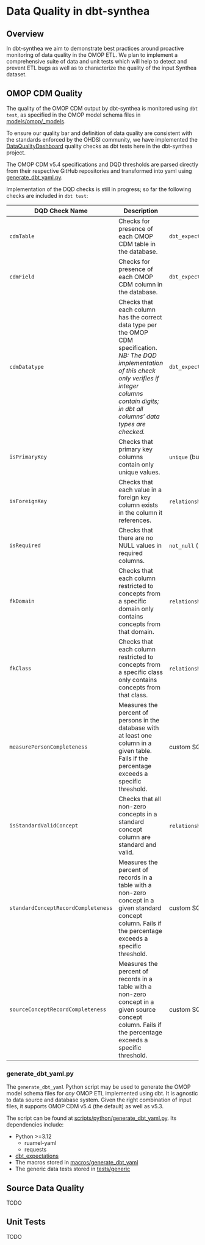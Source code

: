 # Data Quality in dbt-synthea

## Overview

In dbt-synthea we aim to demonstrate best practices around proactive monitoring of data quality in the OMOP ETL.  We plan to implement a comprehensive suite of data and unit tests which will help to detect and prevent ETL bugs as well as to characterize the quality of the input Synthea dataset.

## OMOP CDM Quality

The quality of the OMOP CDM output by dbt-synthea is monitored using `dbt test`, as specified in the OMOP model schema files in [models/omop/_models](./models/omop/_models).

To ensure our quality bar and definition of data quality are consistent with the standards enforced by the OHDSI community, we have implemented the [DataQualityDashboard](https://github.com/OHDSI/DataQualityDashboard) quality checks as dbt tests here in the dbt-synthea project.

The OMOP CDM v5.4 specifications and DQD thresholds are parsed directly from their respective GitHub repositories and transformed into yaml using [generate_dbt_yaml.py](./scripts/python/generate_dbt_yaml.py).

Implementation of the DQD checks is still in progress; so far the following checks are included in `dbt test`:

| DQD Check Name                      | Description                                                                                                                                                                                                                  | dbt test implementation                                    |
| ----------------------------------- | ---------------------------------------------------------------------------------------------------------------------------------------------------------------------------------------------------------------------------- | ---------------------------------------------------------- |
| `cdmTable`                          | Checks for presence of each OMOP CDM table in the database.                                                                                                                                                                  | `dbt_expectations.expect_column_to_exist`                  |
| `cdmField`                          | Checks for presence of each OMOP CDM column in the database.                                                                                                                                                                 | `dbt_expectations.expect_column_to_exist`                  |
| `cdmDatatype`                       | Checks that each column has the correct data type per the OMOP CDM specification.<br>*NB: The DQD implementation of this check only verifies if integer columns contain digits; in dbt all columns’ data types are checked.* | `dbt_expectations.expect_column_values_to_be_in_type_list` |
| `isPrimaryKey`                      | Checks that primary key columns contain only unique values.                                                                                                                                                                  | `unique` (built-in test)                                   |
| `isForeignKey`                      | Checks that each value in a foreign key column exists in the column it references.                                                                                                                                           | `relationships` (built-in test)                            |
| `isRequired`                        | Checks that there are no NULL values in required columns.                                                                                                                                                                    | `not_null` (built-in test)                                 |
| `fkDomain`                          | Checks that each column restricted to concepts from a specific domain only contains concepts from that domain.                                                                                                               | `relationships_where` (built-in test)                      |
| `fkClass`                           | Checks that each column restricted to concepts from a specific class only contains concepts from that class.                                                                                                                 | `relationships_where` (built-in test)                      |
| `measurePersonCompleteness`         | Measures the percent of persons in the database with at least one column in a given table. Fails if the percentage exceeds a specific threshold.                                                                             | custom SQL macro                                           |
| `isStandardValidConcept`            | Checks that all non-zero concepts in a standard concept column are standard and valid.                                                                                                                                       | `relationships_where` (built-in test)                      |
| `standardConceptRecordCompleteness` | Measures the percent of records in a table with a non-zero concept in a given standard concept column. Fails if the percentage exceeds a specific threshold.                                                                 | custom SQL macro                                           |
| `sourceConceptRecordCompleteness`   | Measures the percent of records in a table with a non-zero concept in a given source concept column. Fails if the percentage exceeds a specific threshold.                                                                   | custom SQL macro                                           |

### generate_dbt_yaml.py

The `generate_dbt_yaml` Python script may be used to generate the OMOP model schema files for *any* OMOP ETL implemented using dbt.  It is agnostic to data source and database system.  Given the right combination of input files, it supports OMOP CDM v5.4 (the default) as well as v5.3.

The script can be found at [scripts/python/generate_dbt_yaml.py](./scripts/python/generate_dbt_yaml.py).  Its dependencies include:

* Python >=3.12
  * ruamel-yaml
  * requests
* [dbt_expectations](https://hub.getdbt.com/metaplane/dbt_expectations/latest/)
* The macros stored in [macros/generate_dbt_yaml](./macros/generate_dbt_yaml)
* The generic data tests stored in [tests/generic](./tests/generic)

## Source Data Quality

TODO

## Unit Tests

TODO